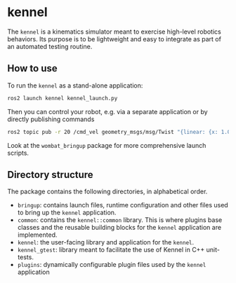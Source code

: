 # kennel

The `kennel` is a kinematics simulator meant to exercise high-level robotics behaviors.
Its purpose is to be lightweight and easy to integrate as part of an automated testing routine.

## How to use

To run the `kennel` as a stand-alone application:

```bash
ros2 launch kennel kennel_launch.py
```

Then you can control your robot, e.g. via a separate application or by directly publishing commands
```bash
ros2 topic pub -r 20 /cmd_vel geometry_msgs/msg/Twist "{linear: {x: 1.0, y: 0.0, z: 0.0}, angular: {x: 0.0, y: 0.0, z: 0.0}}"
```

Look at the `wombat_bringup` package for more comprehensive launch scripts.

## Directory structure

The package contains the following directories, in alphabetical order.

 - `bringup`: contains launch files, runtime configuration and other files used to bring up the `kennel` application.
 - `common`: contains the `kennel::common` library.
 This is where plugins base classes and the reusable building blocks for the `kennel` application are implemented.
 - `kennel`: the user-facing library and application for the `kennel`.
 - `kennel_gtest`: library meant to facilitate the use of Kennel in C++ unit-tests.
 - `plugins`: dynamically configurable plugin files used by the `kennel` application
